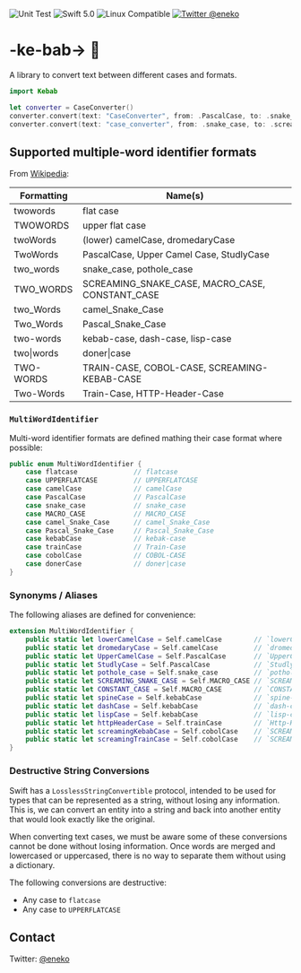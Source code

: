 ![Unit Test](https://github.com/eneko/Kebab/workflows/Unit%20Test/badge.svg?branch=main)
![Swift 5.0](https://img.shields.io/badge/Swift_Version-5.0-orange.svg?style=flat&logo=Swift)
![Linux Compatible](https://img.shields.io/badge/Linux-compatible-blue.svg?style=flat&logo=Linux)
[![Twitter @eneko](https://img.shields.io/badge/Twitter-@eneko-blue.svg?style=flat&logo=Twitter)](https://twitter.com/eneko)

# -ke-bab-> 🍢

A library to convert text between different cases and formats.

```swift
import Kebab

let converter = CaseConverter()
converter.convert(text: "CaseConverter", from: .PascalCase, to: .snake_case) // case_converter
converter.convert(text: "case_converter", from: .snake_case, to: .screamingKebabCase) // CASE-CONVERTER
```

## Supported multiple-word identifier formats

From [Wikipedia](https://en.wikipedia.org/wiki/Naming_convention_(programming)#Examples_of_multiple-word_identifier_formats):

| Formatting | Name(s)                                         |
| ---------- | ----------------------------------------------- |
| twowords   | flat case                                       |
| TWOWORDS   | upper flat case                                 |
| twoWords   | (lower) camelCase, dromedaryCase                |
| TwoWords   | PascalCase, Upper Camel Case, StudlyCase        |
| two_words  | snake_case, pothole_case                        |
| TWO_WORDS  | SCREAMING_SNAKE_CASE, MACRO_CASE, CONSTANT_CASE |
| two_Words  | camel_Snake_Case                                |
| Two_Words  | Pascal_Snake_Case                               |
| two-words  | kebab-case, dash-case, lisp-case                |
| two\|words | doner\|case                                     |
| TWO-WORDS  | TRAIN-CASE, COBOL-CASE, SCREAMING-KEBAB-CASE    |
| Two-Words  | Train-Case, HTTP-Header-Case                    |


### `MultiWordIdentifier`

Multi-word identifier formats are defined mathing their case format where possible:

```swift
public enum MultiWordIdentifier {
    case flatcase              // flatcase
    case UPPERFLATCASE         // UPPERFLATCASE
    case camelCase             // camelCase
    case PascalCase            // PascalCase
    case snake_case            // snake_case
    case MACRO_CASE            // MACRO_CASE
    case camel_Snake_Case      // camel_Snake_Case
    case Pascal_Snake_Case     // Pascal_Snake_Case
    case kebabCase             // kebak-case
    case trainCase             // Train-Case
    case cobolCase             // COBOL-CASE
    case donerCase             // doner|case
}
```

### Synonyms / Aliases 

The following aliases are defined for convenience:

```swift
extension MultiWordIdentifier {
    public static let lowerCamelCase = Self.camelCase        // `lowerCamelCase`, equivalent to `camelCase`
    public static let dromedaryCase = Self.camelCase         // `dromedaryCase`, equivalent to `camelCase`
    public static let UpperCamelCase = Self.PascalCase       // `UpperCamelCase`, equivalent to `PascalCase`
    public static let StudlyCase = Self.PascalCase           // `StudlyCase`, equivalent to `PascalCase`
    public static let pothole_case = Self.snake_case         // `pothole_case`, equivalent to `snake_case`
    public static let SCREAMING_SNAKE_CASE = Self.MACRO_CASE // `SCREAMING_SNAKE_CASE`, equivalent to `MACRO_CASE`
    public static let CONSTANT_CASE = Self.MACRO_CASE        // `CONSTANT_CASE`, equivalent to `MACRO_CASE`
    public static let spineCase = Self.kebabCase             // `spine-case`, equivalent to `kebab-case`
    public static let dashCase = Self.kebabCase              // `dash-case`, equivalent to `kebab-case`
    public static let lispCase = Self.kebabCase              // `lisp-case`, equivalent to `kebab-case`
    public static let httpHeaderCase = Self.trainCase        // `Http-Header-Case`, equivalent to `Train-Case`
    public static let screamingKebabCase = Self.cobolCase    // `SCREAMING-KEBAB-CASE`, equivalent to `COBOL-CASE`
    public static let screamingTrainCase = Self.cobolCase    // `SCREAMING-TRAIN-CASE`, equivalent to `COBOL-CASE`
}
```

### Destructive String Conversions

Swift has a `LosslessStringConvertible` protocol, intended to be used for types that
can be represented as a string, without losing any information. This is, we can
convert an entity into a string and back into another entity that would look exactly
like the original.

When converting text cases, we must be aware some of these conversions
cannot be done without losing information. Once words are merged and lowercased or
uppercased, there is no way to separate them without using a dictionary.

The following conversions are destructive:

- Any case to `flatcase`
- Any case to `UPPERFLATCASE`


## Contact

Twitter: [@eneko](https://twitter.com/eneko)

